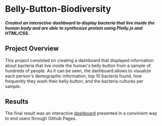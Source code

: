 # Belly-Button-Biodiversity
#### *Created an interactive dashboard to display bacteria that live inside the human body and are able to synthesize protein using Plotly.js and HTML/CSS.*

## Project Overview
This project consisted on creating a dashboard that displayed information about bacteria that live inside the human's belly button from a sample of hundreds of people. As it can be seen, the dashboard allows to visualize each person's demographic information, top 10 bacteria found, how frequently they wash their belly button, and the bacteria cultures per sample. 

## Results
The final result was an interactive [dashboard](https://nicoserrano.github.io/Belly-Button-Biodiversity/) presented in a convinient way to end users through Github Pages. 
